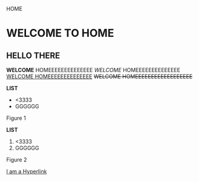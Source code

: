 HOME

# WELCOME TO HOME
## HELLO THERE 
**WELCOME** HOMEEEEEEEEEEEEEE
*WELCOME* HOMEEEEEEEEEEEEEE
<u>WELCOME HOMEEEEEEEEEEEEEE</u>
~~WELCOME HOMEEEEEEEEEEEEEEEEEE~~

**LIST**
- <3333
- GGGGGG

Figure 1


**LIST**
1. <3333
2. GGGGGG

Figure 2

[I am a Hyperlink](https://dereviewtive.github.io/)